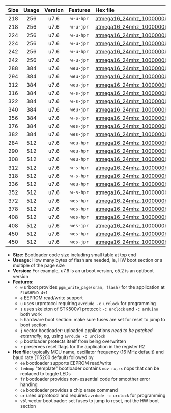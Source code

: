 |Size|Usage|Version|Features|Hex file|
|:-:|:-:|:-:|:-:|:--|
|218|256|u7.6|`w-u-hpr`|[atmega16_24mhz_1000000bps_ur.hex](https://raw.githubusercontent.com/stefanrueger/urboot/main//atmega16_24mhz_1000000bps_ur.hex)|
|218|256|u7.6|`w-u-jpr`|[atmega16_24mhz_1000000bps_ur_vbl.hex](https://raw.githubusercontent.com/stefanrueger/urboot/main//atmega16_24mhz_1000000bps_ur_vbl.hex)|
|224|256|u7.6|`w-u-hpr`|[atmega16_24mhz_1000000bps_lednop_ur.hex](https://raw.githubusercontent.com/stefanrueger/urboot/main//atmega16_24mhz_1000000bps_lednop_ur.hex)|
|224|256|u7.6|`w-u-jpr`|[atmega16_24mhz_1000000bps_lednop_ur_vbl.hex](https://raw.githubusercontent.com/stefanrueger/urboot/main//atmega16_24mhz_1000000bps_lednop_ur_vbl.hex)|
|242|256|u7.6|`w-u-hpr`|[atmega16_24mhz_1000000bps_lednop_fr_ur.hex](https://raw.githubusercontent.com/stefanrueger/urboot/main//atmega16_24mhz_1000000bps_lednop_fr_ur.hex)|
|242|256|u7.6|`w-u-jpr`|[atmega16_24mhz_1000000bps_lednop_fr_ur_vbl.hex](https://raw.githubusercontent.com/stefanrueger/urboot/main//atmega16_24mhz_1000000bps_lednop_fr_ur_vbl.hex)|
|288|384|u7.6|`weu-jpr`|[atmega16_24mhz_1000000bps_ee_ur_vbl.hex](https://raw.githubusercontent.com/stefanrueger/urboot/main//atmega16_24mhz_1000000bps_ee_ur_vbl.hex)|
|294|384|u7.6|`weu-jpr`|[atmega16_24mhz_1000000bps_ee_lednop_ur_vbl.hex](https://raw.githubusercontent.com/stefanrueger/urboot/main//atmega16_24mhz_1000000bps_ee_lednop_ur_vbl.hex)|
|312|384|u7.6|`weu-jpr`|[atmega16_24mhz_1000000bps_ee_lednop_fr_ur_vbl.hex](https://raw.githubusercontent.com/stefanrueger/urboot/main//atmega16_24mhz_1000000bps_ee_lednop_fr_ur_vbl.hex)|
|316|384|u7.6|`w-s-jpr`|[atmega16_24mhz_1000000bps_vbl.hex](https://raw.githubusercontent.com/stefanrueger/urboot/main//atmega16_24mhz_1000000bps_vbl.hex)|
|322|384|u7.6|`w-s-jpr`|[atmega16_24mhz_1000000bps_lednop_vbl.hex](https://raw.githubusercontent.com/stefanrueger/urboot/main//atmega16_24mhz_1000000bps_lednop_vbl.hex)|
|340|384|u7.6|`weu-jpr`|[atmega16_24mhz_1000000bps_ee_lednop_fr_ce_ur_vbl.hex](https://raw.githubusercontent.com/stefanrueger/urboot/main//atmega16_24mhz_1000000bps_ee_lednop_fr_ce_ur_vbl.hex)|
|356|384|u7.6|`w-s-jpr`|[atmega16_24mhz_1000000bps_lednop_fr_vbl.hex](https://raw.githubusercontent.com/stefanrueger/urboot/main//atmega16_24mhz_1000000bps_lednop_fr_vbl.hex)|
|376|384|u7.6|`wes-jpr`|[atmega16_24mhz_1000000bps_ee_vbl.hex](https://raw.githubusercontent.com/stefanrueger/urboot/main//atmega16_24mhz_1000000bps_ee_vbl.hex)|
|382|384|u7.6|`wes-jpr`|[atmega16_24mhz_1000000bps_ee_lednop_vbl.hex](https://raw.githubusercontent.com/stefanrueger/urboot/main//atmega16_24mhz_1000000bps_ee_lednop_vbl.hex)|
|284|512|u7.6|`weu-hpr`|[atmega16_24mhz_1000000bps_ee_ur.hex](https://raw.githubusercontent.com/stefanrueger/urboot/main//atmega16_24mhz_1000000bps_ee_ur.hex)|
|290|512|u7.6|`weu-hpr`|[atmega16_24mhz_1000000bps_ee_lednop_ur.hex](https://raw.githubusercontent.com/stefanrueger/urboot/main//atmega16_24mhz_1000000bps_ee_lednop_ur.hex)|
|308|512|u7.6|`weu-hpr`|[atmega16_24mhz_1000000bps_ee_lednop_fr_ur.hex](https://raw.githubusercontent.com/stefanrueger/urboot/main//atmega16_24mhz_1000000bps_ee_lednop_fr_ur.hex)|
|312|512|u7.6|`w-s-hpr`|[atmega16_24mhz_1000000bps.hex](https://raw.githubusercontent.com/stefanrueger/urboot/main//atmega16_24mhz_1000000bps.hex)|
|318|512|u7.6|`w-s-hpr`|[atmega16_24mhz_1000000bps_lednop.hex](https://raw.githubusercontent.com/stefanrueger/urboot/main//atmega16_24mhz_1000000bps_lednop.hex)|
|336|512|u7.6|`weu-hpr`|[atmega16_24mhz_1000000bps_ee_lednop_fr_ce_ur.hex](https://raw.githubusercontent.com/stefanrueger/urboot/main//atmega16_24mhz_1000000bps_ee_lednop_fr_ce_ur.hex)|
|352|512|u7.6|`w-s-hpr`|[atmega16_24mhz_1000000bps_lednop_fr.hex](https://raw.githubusercontent.com/stefanrueger/urboot/main//atmega16_24mhz_1000000bps_lednop_fr.hex)|
|372|512|u7.6|`wes-hpr`|[atmega16_24mhz_1000000bps_ee.hex](https://raw.githubusercontent.com/stefanrueger/urboot/main//atmega16_24mhz_1000000bps_ee.hex)|
|378|512|u7.6|`wes-hpr`|[atmega16_24mhz_1000000bps_ee_lednop.hex](https://raw.githubusercontent.com/stefanrueger/urboot/main//atmega16_24mhz_1000000bps_ee_lednop.hex)|
|408|512|u7.6|`wes-hpr`|[atmega16_24mhz_1000000bps_ee_lednop_fr.hex](https://raw.githubusercontent.com/stefanrueger/urboot/main//atmega16_24mhz_1000000bps_ee_lednop_fr.hex)|
|408|512|u7.6|`wes-jpr`|[atmega16_24mhz_1000000bps_ee_lednop_fr_vbl.hex](https://raw.githubusercontent.com/stefanrueger/urboot/main//atmega16_24mhz_1000000bps_ee_lednop_fr_vbl.hex)|
|450|512|u7.6|`wes-hpr`|[atmega16_24mhz_1000000bps_ee_lednop_fr_ce.hex](https://raw.githubusercontent.com/stefanrueger/urboot/main//atmega16_24mhz_1000000bps_ee_lednop_fr_ce.hex)|
|450|512|u7.6|`wes-jpr`|[atmega16_24mhz_1000000bps_ee_lednop_fr_ce_vbl.hex](https://raw.githubusercontent.com/stefanrueger/urboot/main//atmega16_24mhz_1000000bps_ee_lednop_fr_ce_vbl.hex)|

- **Size:** Bootloader code size including small table at top end
- **Useage:** How many bytes of flash are needed, ie, HW boot section or a multiple of the page size
- **Version:** For example, u7.6 is an urboot version, o5.2 is an optiboot version
- **Features:**
  + `w` urboot provides `pgm_write_page(sram, flash)` for the application at `FLASHEND-4+1`
  + `e` EEPROM read/write support
  + `u` uses urprotocol requiring `avrdude -c urclock` for programming
  + `s` uses skeleton of STK500v1 protocol; `-c urclock` and `-c arduino` both work
  + `h` hardware boot section: make sure fuses are set for reset to jump to boot section
  + `j` vector bootloader: uploaded applications *need to be patched externally*, eg, using `avrdude -c urclock`
  + `p` bootloader protects itself from being overwritten
  + `r` preserves reset flags for the application in the register R2
- **Hex file:** typically MCU name, oscillator frequency (16 MHz default) and baud rate (115200 default) followed by
  + `ee` bootloader supports EEPROM read/write
  + `lednop` "template" bootloader contains `mov rx,rx` nops that can be replaced to toggle LEDs
  + `fr` bootloader provides non-essential code for smoother error handing
  + `ce` bootloader provides a chip erase command
  + `ur` uses urprotocol and requires `avrdude -c urclock` for programming
  + `vbl` vector bootloader: set fuses to jump to reset, not the HW boot section
